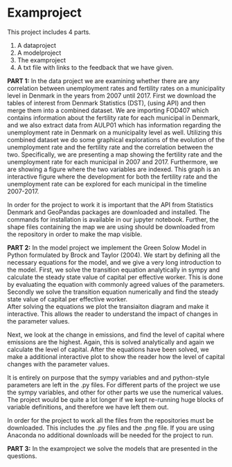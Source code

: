 # Examproject

This project includes 4 parts. 
1. A dataproject
2. A modelproject
3. The examproject
4. A txt file with links to the feedback that we have given.

**PART 1:**
In the data project we are examining whether there are any correlation between unemployment rates and fertility rates on a municipality level in Denmark in the years from 2007 until 2017. First we download the tables of interest from Denmark Statistics (DST), (using API) and then merge them into a combined dataset. We are importing FOD407 which contains information about the fertility rate for each municipal in Denmark, and we also extract data from AULP01 which has information regarding the unemployment rate in Denmark on a municipality level as well. 
Utilizing this combined dataset we do some graphical explorations of the evolution of the unemployment rate and the fertility rate and the correlation between the two. Specifically, we are presenting a map showing the fertility rate and the unemployment rate for each municipal in 2007 and 2017. Furthermore, we are showing a figure where the two variables are indexed. This graph is an interactive figure where the development for both the fertility rate and the unemployment rate can be explored for each municipal in the timeline 2007-2017.


In order for the project to work it is important that the API from Statistics Denmark and GeoPandas packages are downloaded and installed. The commands for installation is available in our jupyter notebook.  Further, the shape files containing the map we are using should be downloaded from the repository in order to make the map visible.  

**PART 2:**
In the model project we implement the Green Solow Model in Python formulated by Brock and Taylor (2004). We start by defining all the necessary equations for the model, and we give a very long introduction to the model. First, we solve the transition equation analytically in sympy and calculate the steady state value of capital per effective worker. This is done by evaluating the equation with commonly agreed values of the parameters. Secondly we solve the transition equation numerically and find the steady state value of capital per effective worker.      
After solving the equations we plot the transiaiton diagram and make it interactive. This allows the reader to understand the impact of changes in the parameter values.  

Next, we look at the change in emissions, and find the level of capital where emissions are the highest. Again, this is solved analytically and again we calculate the level of capital. After the equations have been solved, we make a additional interactive plot to show the reader how the level of capital changes with the parameter values.

It is entirely on purpose that the sympy variables and and python-style parameters are left in the .py files. For different parts of the project we use the sympy variables, and other for other parts we use the numerical values. The project would be quite a lot longer if we kept re-running huge blocks of variable definitions, and therefore we have left them out.

In order for the project to work all the files from the repositories must be downloaded. This includes the .py files and the .png file. If you are using Anaconda no additional downloads will be needed for the project to run.

**PART 3:**
In the examproject we solve the models that are presented in the questions. 